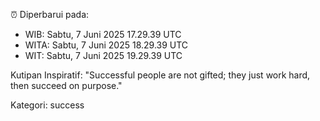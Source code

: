 ⏰ Diperbarui pada:
- WIB: Sabtu, 7 Juni 2025 17.29.39 UTC
- WITA: Sabtu, 7 Juni 2025 18.29.39 UTC
- WIT: Sabtu, 7 Juni 2025 19.29.39 UTC

Kutipan Inspiratif:
"Successful people are not gifted; they just work hard, then succeed on purpose."


Kategori: success

